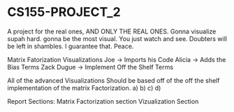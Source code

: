 # CS155-PROJECT_2
A project for the real ones, AND ONLY THE REAL ONES. Gonna visualize supah hard. gonna be the most visual. You just watch and see. Doubters will be left in shambles. I guarantee that. Peace. 

Matrix Fatorization Visualizations
Joe -> Imports his Code
Alicia -> Adds the Bias Terms
Zack Dugue -> Implement Off the Shelf Terms

All of the advanced Visualizations Should be based off of the off the shelf implementation of the matrix Factorization.
a)
b)
c)
d) 

Report Sections:
Matrix Factorization section
Vizualization Section
